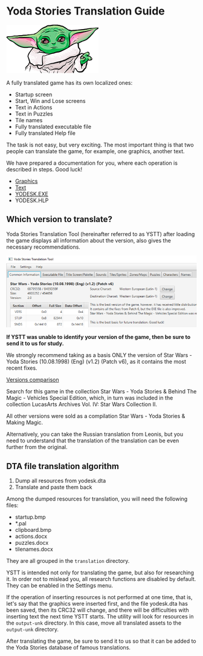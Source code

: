 Yoda Stories Translation Guide
==============================

![](images/baby-yoda.png)

A fully translated game has its own localized ones: 

* Startup screen
* Start, Win and Lose screens
* Text in Actions
* Text in Puzzles
* Tile names
* Fully translated executable file
* Fully translated Help file

The task is not easy, but very exciting. The most important thing is that two people can translate the game, for example, one graphics, another text.

We have prepared a documentation for you, where each operation is described in steps. Good luck!

* [Graphics](graphics-translation-guide.md)
* [Text](text-translation-guide.md)
* [YODESK.EXE](exe-translation-guide.md)
* YODESK.HLP

## Which version to translate?

Yoda Stories Translation Tool (hereinafter referred to as YSTT) after loading the game displays all information
about the version, also gives the necessary recommendations.

![](images/gui-common.png)

**If YSTT was unable to identify your version of the game, then be sure to send it to us for study.**

We strongly recommend taking as a basis ONLY the version of Star Wars - Yoda Stories (10.08.1998) (Eng) (v1.2) (Patch v6),
as it contains the most recent fixes.

[Versions comparison](comparison.md)

Search for this game in the collection Star Wars - Yoda Stories & Behind The Magic - Vehicles Special Edition, which,
in turn was included in the collection LucasArts Archives Vol. IV: Star Wars Collection II.

All other versions were sold as a compilation Star Wars - Yoda Stories & Making Magic.

Alternatively, you can take the Russian translation from Leonis, but you need to understand that the translation of the translation can
be even further from the original.

## DTA file translation algorithm

1. Dump all resources from yodesk.dta
2. Translate and paste them back

Among the dumped resources for translation, you will need the following files:

* startup.bmp
* *.pal
* clipboard.bmp
* actions.docx
* puzzles.docx
* tilenames.docx

They are all grouped in the `translation` directory.

YSTT is intended not only for translating the game, but also for researching it. In order not to mislead you,
all research functions are disabled by default. They can be enabled in the Settings menu.

If the operation of inserting resources is not performed at one time, that is, let's say that the graphics were inserted first, and the file
yodesk.dta has been saved, then its CRC32 will change, and there will be difficulties with inserting text the next time YSTT starts.
The utility will look for resources in the `output-unk` directory.
In this case, move all translated assets to the `output-unk` directory.

After translating the game, be sure to send it to us so that it can be added to the Yoda Stories database of famous translations. 
